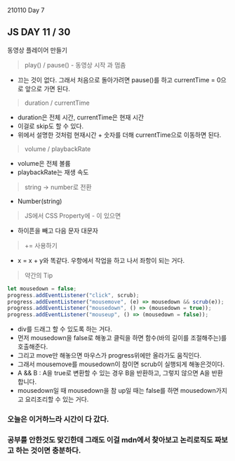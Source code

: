 210110 Day 7

## JS DAY 11 / 30
동영상 플레이어 만들기

> play() / pause() -  동영상 시작 과 멈춤
  - 끄는 것이 없다. 그래서 처음으로 돌아가려면 pause()를 하고 currentTime = 0으로 앞으로 가면 된다.

> duration / currentTime
  - duration은 전체 시간, currentTime은 현재 시간
  - 이걸로 skip도 할 수 있다.
  - 위에서 설명한 것처럼 현재시간 + 숫자를 더해 currentTime으로 이동하면 된다.

> volume / playbackRate
  - volume은 전체 볼륨
  - playbackRate는 재생 속도

> string -> number로 전환
  -  Number(string)

> JS에서 CSS Property에 - 이 있으면
  - 하이픈을 빼고 다음 문자 대문자

> += 사용하기
  - x = x + y와 똑같다. 우항에서 작업을 하고 나서 좌항이 되는 거다.

> 약간의 Tip

``` javascript
let mousedown = false;
progress.addEventListener("click", scrub);
progress.addEventListener("mousemove", (e) => mousedown && scrub(e));
progress.addEventListener("mousedown", () => (mousedown = true));
progress.addEventListener("mouseup", () => (mousedown = false));
```
  - div를 드래그 할 수 있도록 하는 거다.
  - 먼저 mousedown을 false로 해놓고 클릭을 하면 함수(바의 길이를 조절해주는)를 호출해준다.
  - 그리고 move만 해놓으면 마우스가 progress위에만 올라가도 움직인다.
  - 그래서 mousemove를 mousedown이 참이면 scrub이 실행되게 해놓은것이다.
  - A && B : A을 true로 변환할 수 있는 경우 B을 반환하고, 그렇지 않으면 A을 반환합니다.
  - mousedown일 때 mousedown을 참 up일 때는 false를 하면 mousedown가지고 요리조리할 수 있는 거다.


### 오늘은 이거하느라 시간이 다 갔다.
### 공부를 안한것도 맞긴한데 그래도 이걸 mdn에서 찾아보고 논리로직도 짜보고 하는 것이면 충분하다.
